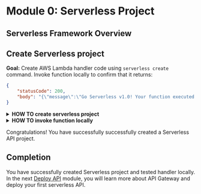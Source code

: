 # Module 0: Serverless Project

<!-- TODO: Add introduction. -->

## Serverless Framework Overview

<!-- TODO: Add Serverless framework overview. -->

## Create Serverless project

**Goal:** Create AWS Lambda handler code using `serverless create` command. Invoke function locally to confirm that it returns:

```json
{
    "statusCode": 200,
    "body": "{\"message\":\"Go Serverless v1.0! Your function executed successfully!\",\"input\":\"\"}"
}
```

<!-- TODO: Add info about handler result: API Gateway lambda-proxy etc. -->

<details>
<summary><b>HOW TO create serverless project</b></summary><p>

1. Create a directory for your serverless project.

    ```
    mkdir workshop
    cd workshop
    mkdir api
    cd api
    ```

1. Initialise the project:
    
    `npm init`
    
    Name the project accordingly and you can accept the rest of the defaults.

1. Install the serverless framework in our project.

    `npm install --save-dev serverless`

    Add `sls` to npm scripts by editing your _package.json_ so your `scripts` section looks like this:

    ```json
      "scripts": {
        "sls": "serverless"
      },
    ```
    
    Now you can run serverless using `npm run sls [-- <args>...]`

    The special option `--` is used to delimit the end of the options for `npm run` and pass all the arguments after the `--` directly to your script

    > _Pro tip:_ Most examples gives steps to install and run Serverless Framework globally (allowing you to directly call `serverless` in your terminal). However, global package dependency will likely to cause issues in the future between two projects depending on different versions, especially when used by build and deploy steps on your CI.

1. Create nodejs Serverless project using one of the default templates:

    ```
    npm run sls -- create --template aws-nodejs
    ```

    See more information about `serverless create` command on [CLI documentation](https://serverless.com/framework/docs/providers/aws/cli-reference/create/) page.
</p></details>

<details>
<summary><b>HOW TO invoke function locally</b></summary><p>

1. Run `invoke local` command:

    `npm run sls -- invoke local --function hello`

    See more information about `invoke local` command on [CLI documentation](https://serverless.com/framework/docs/providers/aws/cli-reference/invoke-local/) page.
</p></details>
<p></p>

Congratulations! You have successfully successfully created a Serverless API project.

## Completion

You have successfully created Serverless project and tested handler locally. In the next [Deploy API](../1_Deploy) module, you will learn more about API Gateway and deploy your first serverless API.
